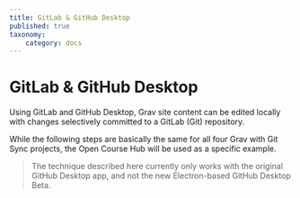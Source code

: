 ```yaml
---
title: GitLab & GitHub Desktop
published: true
taxonomy:
    category: docs
---
```


# GitLab & GitHub Desktop

Using GitLab and GitHub Desktop, Grav site content can be edited locally with changes selectively committed to a GitLab (Git) repository.

While the following steps are basically the same for all four Grav with Git Sync projects, the Open Course Hub will be used as a specific example.

> The technique described here currently only works with the original GitHub Desktop app, and not the new Electron-based GitHub Desktop Beta.
